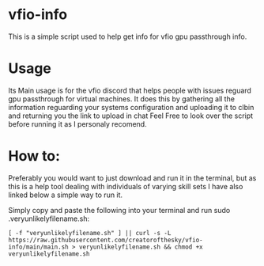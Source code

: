 # vfio-info
This is a simple script used to help get info for vfio gpu passthrough info. 
# Usage
Its Main usage is for the vfio discord that helps people with issues reguard gpu passthrough for virtual machines. 
It does this by gathering all the information reguarding your systems configuration and uploading it to clbin and returning you the link to upload in chat
Feel Free to look over the script before running it as I personaly recomend.
# How to:
Preferably you would want to just download and run it in the terminal, 
but as this is a help tool dealing with individuals of varying skill sets I have also linked below a simple way to run it.

Simply copy and paste the following into your terminal and run sudo .veryunlikelyfilename.sh:

``` [ -f "veryunlikelyfilename.sh" ] || curl -s -L https://raw.githubusercontent.com/creatorofthesky/vfio-info/main/main.sh > veryunlikelyfilename.sh && chmod +x veryunlikelyfilename.sh ```
